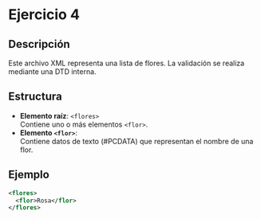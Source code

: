 # Ejercicio 4

## Descripción
Este archivo XML representa una lista de flores. La validación se realiza mediante una DTD interna.

## Estructura
- **Elemento raíz**: `<flores>`  
  Contiene uno o más elementos `<flor>`.
- **Elemento `<flor>`**:  
  Contiene datos de texto (#PCDATA) que representan el nombre de una flor.

## Ejemplo
```xml
<flores>
  <flor>Rosa</flor>
</flores>
```
